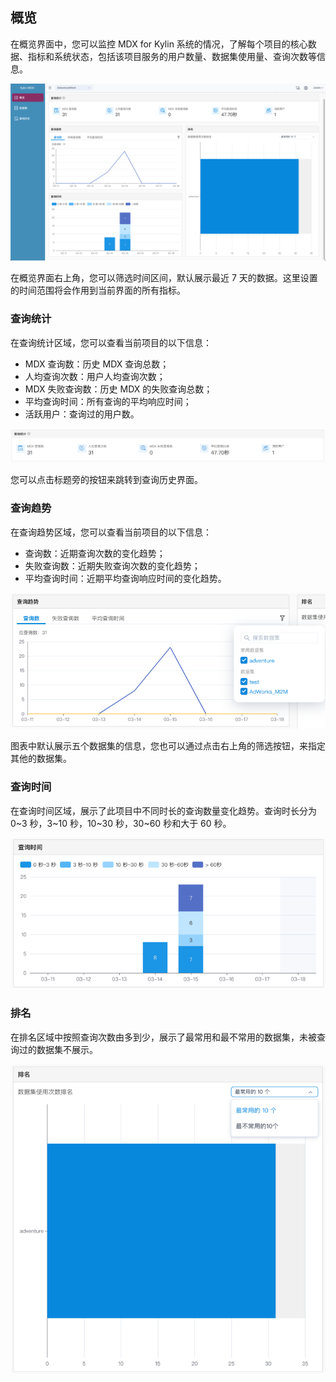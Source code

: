 ## 概览

在概览界面中，您可以监控 MDX for Kylin 系统的情况，了解每个项目的核心数据、指标和系统状态，包括该项目服务的用户数量、数据集使用量、查询次数等信息。

![概览界面](images/overview.cn.png)

在概览界面右上角，您可以筛选时间区间，默认展示最近 7 天的数据。这里设置的时间范围将会作用到当前界面的所有指标。



### 查询统计

在查询统计区域，您可以查看当前项目的以下信息：

- MDX 查询数：历史 MDX 查询总数；
- 人均查询次数：用户人均查询次数；
- MDX 失败查询数：历史 MDX 的失败查询总数；
- 平均查询时间：所有查询的平均响应时间；
- 活跃用户：查询过的用户数。

![查询统计](images/query_statistics.cn.png)

您可以点击标题旁的按钮来跳转到查询历史界面。



### 查询趋势

在查询趋势区域，您可以查看当前项目的以下信息：

* 查询数：近期查询次数的变化趋势；
* 失败查询数：近期失败查询次数的变化趋势；
* 平均查询时间：近期平均查询响应时间的变化趋势。

<img src="images/query_trend.cn.png" alt="查询趋势" style="zoom: 100%;" />

图表中默认展示五个数据集的信息，您也可以通过点击右上角的筛选按钮，来指定其他的数据集。



### 查询时间

在查询时间区域，展示了此项目中不同时长的查询数量变化趋势。查询时长分为 0~3 秒，3~10 秒，10~30 秒，30~60 秒和大于 60 秒。

<img src="images/query_time.cn.png" alt="查询时间" style="zoom: 100%;" />



### 排名

在排名区域中按照查询次数由多到少，展示了最常用和最不常用的数据集，未被查询过的数据集不展示。

<img src="images/ranking.cn.png" alt="数据集排名" style="zoom: 100%;" />

